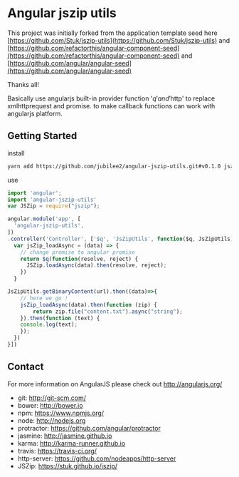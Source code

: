 # Angular jszip utils
This project was initially forked from the application template seed here [https://github.com/Stuk/jszip-utils](https://github.com/Stuk/jszip-utils) and [https://github.com/refactorthis/angular-component-seed](https://github.com/refactorthis/angular-component-seed) and [https://github.com/angular/angular-seed](https://github.com/angular/angular-seed)

Thanks all!

Basically use angularjs built-in provider function '$q' and '$http' to replace xmlhttprequest and promise. to make callback functions can work with angularjs platform.

## Getting Started

install
```bash
yarn add https://github.com/jubilee2/angular-jszip-utils.git#v0.1.0 jszip
```

use
```javascript
import 'angular';
import 'angular-jszip-utils'
var JSZip = require("jszip");

angular.module('app', [
  'angular-jszip-utils',
])
.controller('Controller', ['$q', 'JsZipUtils', function($q, JsZipUtils) {
  var jsZip_loadAsync = (data) => {
    // change promise to angular promise
    return $q(function(resolve, reject) {
      JSZip.loadAsync(data).then(resolve, reject);
    })
  }

JsZipUtils.getBinaryContent(url).then((data)=>{
    // here we go !
    jsZip_loadAsync(data).then(function (zip) {
        return zip.file("content.txt").async("string");
    }).then(function (text) {
    console.log(text);
    });
  })
}])
```


## Contact

For more information on AngularJS please check out http://angularjs.org/

  * git: http://git-scm.com/
  * bower: http://bower.io
  * npm: https://www.npmjs.org/
  * node: http://nodejs.org
  * protractor: https://github.com/angular/protractor
  * jasmine: http://jasmine.github.io
  * karma: http://karma-runner.github.io
  * travis: https://travis-ci.org/
  * http-server: https://github.com/nodeapps/http-server
  * JSZip: https://stuk.github.io/jszip/
